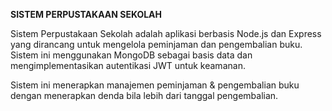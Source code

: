 **SISTEM PERPUSTAKAAN SEKOLAH**

Sistem Perpustakaan Sekolah adalah aplikasi berbasis Node.js dan Express 
yang dirancang untuk mengelola peminjaman dan pengembalian buku. 
Sistem ini menggunakan MongoDB sebagai basis data dan
mengimplementasikan autentikasi JWT untuk keamanan.

Sistem ini menerapkan manajemen peminjaman & pengembalian buku dengan menerapkan denda bila lebih dari tanggal pengembalian. 
